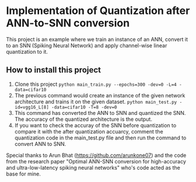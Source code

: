 # Implementation of Quantization after ANN-to-SNN conversion
This project is an example where we train an instance of an ANN, convert it to an SNN (Spiking Neural Network) and apply channel-wise linear quantization to it.
## How to install this project
1. Clone this project
  `python main_train.py --epochs=300 -dev=0 -L=4 -data=cifar10`
3. The previous command would create an instance of the given network architecture and trains it on the given dataset.
 `python main_test.py -id=vgg16_L[8] -data=cifar10 -T=8 -dev=0`
5. This command has converted the ANN to SNN and quantized the SNN. The accuracy of the quantized architecture is the output.
6. If you want to check the accuray of the SNN before quantization to compare it with the after quantization accuarcy, comment the quantization code in the main_test.py file and then run the command to convert ANN to SNN.

Special thanks to Arun Bhat (https://github.com/arunkone07) and the code from the research paper "Optimal ANN-SNN conversion for high-accuracy and ultra-low-latency spiking neural networks" who's code acted as the base for mine.
